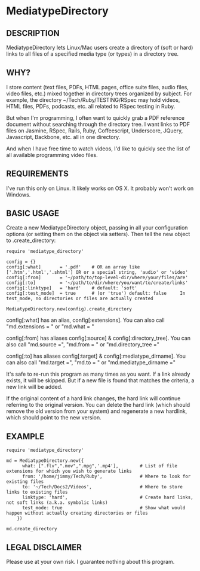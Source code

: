 # MediatypeDirectory

## DESCRIPTION

MediatypeDirectory lets Linux/Mac users create a directory of (soft or hard) links to all files of a specified media type (or types) in a directory tree.

## WHY?

I store content (text files, PDFs, HTML pages, office suite files, audio files, video files, etc.) mixed together in directory trees organized by subject. For example, the directory ~/Tech/Ruby/TESTING/RSpec may hold videos, HTML files, PDFs, podcasts, etc. all related to RSpec testing in Ruby.

But when I'm programming, I often want to quickly grab a PDF reference document without searching through the directory tree. I want links to PDF files on Jasmine, RSpec, Rails, Ruby, Coffeescript, Underscore, JQuery, Javascript, Backbone, etc. all in one directory.

And when I have free time to watch videos, I'd like to quickly see the list of all available programming video files.

## REQUIREMENTS

I've run this only on Linux. It likely works on OS X. It probably won't work on Windows.

## BASIC USAGE

Create a new MediatypeDirectory object, passing in all your configuration options (or setting them on the object via setters). Then tell the new object to .create_directory:

    require 'mediatype_directory'

    config = {}
    config[:what]       = '.pdf'    # OR an array like ['.htm','.html','.shtml'] OR or a special string, 'audio' or 'video'
    config[:from]       = '~/path/to/top-level-dir/where/your/files/are'
    config[:to]         = '~/path/to/dir/where/you/want/to/create/links'
    config[:linktype]   = 'hard'    # default: 'soft'
    config[:test_mode]  = true      # (or 'true') default: false     In test_mode, no directories or files are actually created

    MediatypeDirectory.new(config).create_directory

config[:what] has an alias, config[:extensions]. You can also call "md.extensions = " or "md.what = "

config[:from] has aliases config[:source] & config[:directory_tree]. You can also call "md.source =", "md.from = " or "md.directory_tree ="

config[:to] has aliases config[:target] & config[:mediatype_dirname]. You can also call "md.target =", "md.to = " or "md.mediatype_dirname ="

It's safe to re-run this program as many times as you want. If a link already exists, it will be skipped. But if a new file is found that matches the criteria, a new link will be added.

If the original content of a hard link changes, the hard link will continue referring to the original version. You can delete the hard link (which should remove the old version from your system) and regenerate a new hardlink, which should point to the new version.

## EXAMPLE

    require 'mediatype_directory'

    md = MediatypeDirectory.new({
          what: [".flv",".mov",".mpg",'.mp4'],        # List of file extensions for which you wish to generate links
          from: '/home/jimmy/Tech/Ruby',              # Where to look for existing files
          to: '~/Tech/Docs2/Videos',                  # Where to store links to existing files
          linktype: 'hard',                           # Create hard links, not soft links (a.k.a. symbolic links)
          test_mode: true                             # Show what would happen without actually creating directories or files
        })

    md.create_directory

## LEGAL DISCLAIMER

Please use at your own risk. I guarantee nothing about this program.

